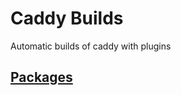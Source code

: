 # Caddy Builds

Automatic builds of caddy with plugins

## [Packages](https://github.com/lanrat?tab=packages&repo_name=caddy-builds)
